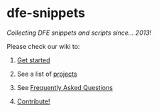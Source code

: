 dfe-snippets
============

_Collecting DFE snippets and scripts since... 2013!_

Please check our wiki to:

1. [Get started](wiki/Users)

2. See a list of [projects](wiki/Projects)

3. See [Frequently Asked Questions](wiki/FAQ)

4. [Contribute!](wiki/Contributing)
